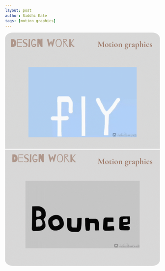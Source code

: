 ```yaml
---
layout: post
author: Siddhi Kale
tags: [motion graphics]
---
```


<img src="/assets/images/portfolio/motion-graphics/Portfolio%20(2).gif" style="border-top-left-radius: 5%;border-top-right-radius: 5%;">
<img src="/assets/images/portfolio/motion-graphics/Portfolio%20(1).gif  " style="border-bottom-left-radius: 5%;border-bottom-right-radius: 5%;">
